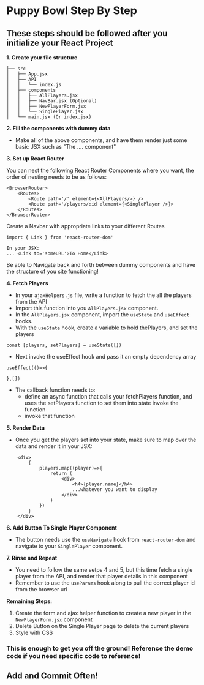 # Puppy Bowl Step By Step

## These steps should be followed after you initialize your React Project

**1. Create your file structure**

```
├── src
│   ├── App.jsx
│   ├── API
│   │   └── index.js
│   ├── components
│   │   ├── AllPlayers.jsx
│   │   ├── NavBar.jsx (Optional)
│   │   ├── NewPlayerForm.jsx
│   │   └── SinglePlayer.jsx
│   └── main.jsx (Or index.jsx)
```

**2. Fill the components with dummy data**

- Make all of the above components, and have them render just some basic JSX such as "The .... component"

**3. Set up React Router**

You can nest the following React Router Components where you want, the order of nesting needs to be as follows:

```
<BrowserRouter>
    <Routes>
        <Route path='/' element={<AllPlayers/>} />
        <Route path='/players/:id element={<SinglePlayer />}>
    </Routes>
</BrowserRouter>
```

Create a Navbar with appropriate links to your different Routes

```
import { Link } from 'react-router-dom'

In your JSX:
... <Link to='someURL'>To Home</Link>
```

Be able to Navigate back and forth between dummy components and have the structure of you site functioning!

**4. Fetch Players**

- In your `ajaxHelpers.js` file, write a function to fetch the all the players from the API
- Import this function into you `AllPlayers.jsx` component.
- In the `AllPlayers.jsx` component, import the `useState` and `useEffect` hooks.
- With the `useState` hook, create a variable to hold thePlayers, and set the players

```
const [players, setPlayers] = useState([])
```

- Next invoke the useEffect hook and pass it an empty dependency array

```
useEffect(()=>{

},[])
```

- The callback function needs to:
  - define an async function that calls your fetchPlayers function, and uses the setPlayers function to set them into state invoke the function
  - invoke that function

**5. Render Data**

- Once you get the players set into your state, make sure to map over the data and render it in your JSX:

```
    <div>
        {
            players.map((player)=>{
                return (
                    <div>
                        <h4>{player.name}</h4>
                        ...whatever you want to display
                    </div>
                )
            })
        }
    </div>
```

**6. Add Button To Single Player Component**

- The button needs use the `useNavigate` hook from `react-router-dom` and navigate to your `SinglePlayer` component.

**7. Rinse and Repeat**

- You need to follow the same setps 4 and 5, but this time fetch a single player from the API, and render that player details in this component
- Remember to use the `useParams` hook along to pull the correct player id from the browser url

**Remaining Steps:**

1. Create the form and ajax helper function to create a new player in the `NewPlayerForm.jsx` component
2. Delete Button on the Single Player page to delete the current players
3. Style with CSS

### This is enough to get you off the ground! Reference the demo code if you need specific code to reference!

## Add and Commit Often!